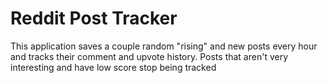 # Reddit Post Tracker

This application saves a couple random "rising" and new posts every hour and tracks their comment and upvote history. Posts that aren't very interesting and have low score stop being tracked
